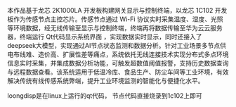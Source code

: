 本作品基于龙芯 2K1000LA 开发板构建网关显示与控制终端，以龙芯 1C102 开发板作为传感节点主控芯片。传感节点通过 Wi-Fi 协议实时采集温度、湿度、光照等环境数据，经无线传输至显示与控制终端，终端再将数据传输至华为云云服务器，终端运行 Qt代码显示系统界面 ，实现数据实时显示，同时还接入了deepseek大模型，实现通过AI节点状态监测和数据分析。针对工业场景多节点供电布线难、造价高、扩展性差等痛点，系统依托无线连接技术实现分布式多点环境信息实时采集，并集成数据分析功能，可触发超数值阈值报警，支持历史数据查询与远程数据查看。该系统适用于低温冷库、食品生产、防尘车间等工业环境，有效解决传统有线传感系统弊端，提升工业环境监测的智能化与便捷化水平。



loongdisp是在linux上运行的qt代码，
节点代码直接烧录到1c102上即可
